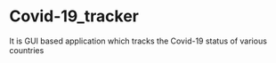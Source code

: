 # Covid-19_tracker
It is GUI based application which tracks the Covid-19 status of various countries

